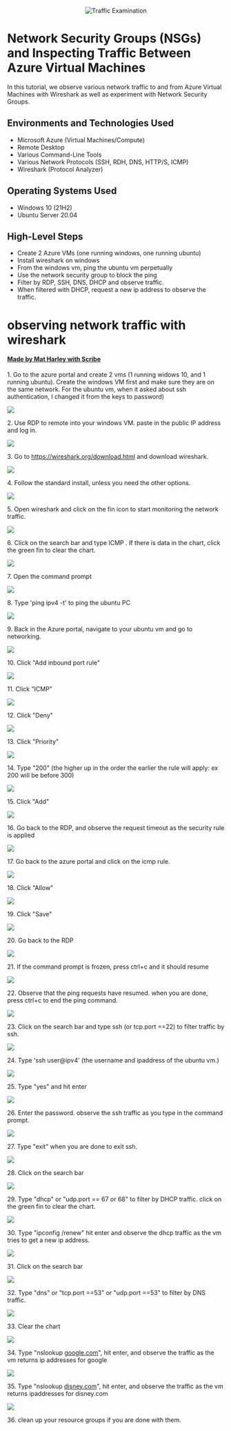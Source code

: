 <p align="center">
<img src="https://i.imgur.com/Ua7udoS.png" alt="Traffic Examination"/>
</p>

<h1>Network Security Groups (NSGs) and Inspecting Traffic Between Azure Virtual Machines</h1>
In this tutorial, we observe various network traffic to and from Azure Virtual Machines with Wireshark as well as experiment with Network Security Groups. <br />

<h2>Environments and Technologies Used</h2>

- Microsoft Azure (Virtual Machines/Compute)
- Remote Desktop
- Various Command-Line Tools
- Various Network Protocols (SSH, RDH, DNS, HTTP/S, ICMP)
- Wireshark (Protocol Analyzer)

<h2>Operating Systems Used </h2>

- Windows 10 (21H2)
- Ubuntu Server 20.04

<h2>High-Level Steps</h2>

- Create 2 Azure VMs (one running windows, one running ubuntu)
- Install wireshark on windows
- From the windows vm, ping the ubuntu vm perpetually
- Use the network security group to block the ping
- Filter by RDP, SSH, DNS, DHCP and observe traffic.
- When filtered with DHCP, request a new ip address to observe the traffic.

# observing network traffic with wireshark
#### [Made by Mat Harley with Scribe](https://scribehow.com/shared/observing_network_traffic_with_wireshark__Te0-rkWVSAequbghlOwTMg)


1\. Go to the azure portal and create 2 vms (1 running widows 10, and 1 running ubuntu). Create the windows VM first and make sure they are on the same network. For the ubuntu vm, when it asked about ssh authentication, I changed it from the keys to password)

![](https://ajeuwbhvhr.cloudimg.io/colony-recorder.s3.amazonaws.com/files/2023-11-06/f3bdc17c-f009-4b5c-a897-78c6b99dc828/screenshot.png?tl_px=125,0&br_px=1502,769&force_format=png&width=1120.0)


2\. Use RDP to remote into your windows VM. paste in the public IP address and log in.

![](https://ajeuwbhvhr.cloudimg.io/colony-recorder.s3.amazonaws.com/files/2023-11-06/2b6825c0-a162-4fab-b631-96f6ea81573b/screenshot.png?tl_px=0,0&br_px=410,256&force_format=png&width=860)


3\. Go to <https://wireshark.org/download.html> and download wireshark.

![](https://ajeuwbhvhr.cloudimg.io/colony-recorder.s3.amazonaws.com/files/2023-11-06/b62cfac9-12dc-4114-bf46-392eba37bcf3/screenshot.jpeg?tl_px=462,191&br_px=1322,672&force_format=png&width=860&wat_scale=76&wat=1&wat_opacity=0.7&wat_gravity=northwest&wat_url=https://colony-recorder.s3.us-west-1.amazonaws.com/images/watermarks/FB923C_standard.png&wat_pad=402,212)


4\. Follow the standard install, unless you need the other options.

![](https://ajeuwbhvhr.cloudimg.io/colony-recorder.s3.amazonaws.com/files/2023-11-06/1c1b05d5-9986-4267-8e9a-7470d09fb92f/screenshot.jpeg?tl_px=969,622&br_px=1829,1103&force_format=png&width=860&wat_scale=76&wat=1&wat_opacity=0.7&wat_gravity=northwest&wat_url=https://colony-recorder.s3.us-west-1.amazonaws.com/images/watermarks/FB923C_standard.png&wat_pad=402,212)


5\. Open wireshark and click on the fin icon to start monitoring the network traffic.

![](https://ajeuwbhvhr.cloudimg.io/colony-recorder.s3.amazonaws.com/files/2023-11-06/e779a4e7-89c8-404f-a672-e651bee793b4/screenshot.jpeg?tl_px=0,0&br_px=859,480&force_format=png&width=860&wat_scale=76&wat=1&wat_opacity=0.7&wat_gravity=northwest&wat_url=https://colony-recorder.s3.us-west-1.amazonaws.com/images/watermarks/FB923C_standard.png&wat_pad=-12,28)


6\. Click on the search bar and type ICMP . If there is data in the chart, click the green fin to clear the chart.

![](https://ajeuwbhvhr.cloudimg.io/colony-recorder.s3.amazonaws.com/files/2023-11-06/002c4351-2dbb-468f-a4ff-a52354dd3759/screenshot.jpeg?tl_px=0,0&br_px=1719,961&force_format=png&width=1120.0)


7\. Open the command prompt

![](https://ajeuwbhvhr.cloudimg.io/colony-recorder.s3.amazonaws.com/files/2023-11-06/33e5b011-7e43-4b5c-9dd0-d57770795ca1/screenshot.jpeg?tl_px=139,0&br_px=999,480&force_format=png&width=860&wat_scale=76&wat=1&wat_opacity=0.7&wat_gravity=northwest&wat_url=https://colony-recorder.s3.us-west-1.amazonaws.com/images/watermarks/FB923C_standard.png&wat_pad=402,70)


8\. Type 'ping ipv4 -t' to ping the ubuntu PC

![](https://ajeuwbhvhr.cloudimg.io/colony-recorder.s3.amazonaws.com/files/2023-11-06/55692bf0-6e9a-49c7-a805-1412f3e41a7a/screenshot.jpeg?tl_px=0,0&br_px=1719,961&force_format=png&width=1120.0)


9\. Back in the Azure portal, navigate to your ubuntu vm and go to networking.

![](https://ajeuwbhvhr.cloudimg.io/colony-recorder.s3.amazonaws.com/files/2023-11-06/7772430e-e014-4e9e-8d1d-2b3978391779/screenshot.jpeg?tl_px=0,219&br_px=859,700&force_format=png&width=860&wat_scale=76&wat=1&wat_opacity=0.7&wat_gravity=northwest&wat_url=https://colony-recorder.s3.us-west-1.amazonaws.com/images/watermarks/FB923C_standard.png&wat_pad=63,212)


10\. Click "Add inbound port rule"

![](https://ajeuwbhvhr.cloudimg.io/colony-recorder.s3.amazonaws.com/files/2023-11-06/d822a1fa-e91b-4438-b1d0-824b85442597/screenshot.jpeg?tl_px=1700,263&br_px=2560,744&force_format=png&width=860&wat_scale=76&wat=1&wat_opacity=0.7&wat_gravity=northwest&wat_url=https://colony-recorder.s3.us-west-1.amazonaws.com/images/watermarks/FB923C_standard.png&wat_pad=640,212)


11\. Click "ICMP"

![](https://ajeuwbhvhr.cloudimg.io/colony-recorder.s3.amazonaws.com/files/2023-11-06/9a74c473-ca86-4e1a-90da-5eaa585c51fe/screenshot.jpeg?tl_px=1596,370&br_px=2456,851&force_format=png&width=860&wat_scale=76&wat=1&wat_opacity=0.7&wat_gravity=northwest&wat_url=https://colony-recorder.s3.us-west-1.amazonaws.com/images/watermarks/FB923C_standard.png&wat_pad=402,212)


12\. Click "Deny"

![](https://ajeuwbhvhr.cloudimg.io/colony-recorder.s3.amazonaws.com/files/2023-11-06/05b51d54-05d8-4949-aae2-869ca3b745b8/screenshot.jpeg?tl_px=1591,453&br_px=2451,934&force_format=png&width=860&wat_scale=76&wat=1&wat_opacity=0.7&wat_gravity=northwest&wat_url=https://colony-recorder.s3.us-west-1.amazonaws.com/images/watermarks/FB923C_standard.png&wat_pad=402,212)


13\. Click "Priority"

![](https://ajeuwbhvhr.cloudimg.io/colony-recorder.s3.amazonaws.com/files/2023-11-06/d18bbff9-d222-4ecf-bbdf-2abe0e59ebbc/screenshot.jpeg?tl_px=1604,530&br_px=2464,1011&force_format=png&width=860&wat_scale=76&wat=1&wat_opacity=0.7&wat_gravity=northwest&wat_url=https://colony-recorder.s3.us-west-1.amazonaws.com/images/watermarks/FB923C_standard.png&wat_pad=402,212)


14\. Type "200" (the higher up in the order the earlier the rule will apply: ex 200 will be before 300)

![](https://ajeuwbhvhr.cloudimg.io/colony-recorder.s3.amazonaws.com/files/2023-11-06/ac2d8bbf-3534-421f-8b9a-08f9270bf46e/screenshot.jpeg?tl_px=840,290&br_px=2560,1251&force_format=png&width=1120.0)


15\. Click "Add"

![](https://ajeuwbhvhr.cloudimg.io/colony-recorder.s3.amazonaws.com/files/2023-11-06/5a08cd2b-1279-4e3d-9123-a36bcdc6acf0/screenshot.jpeg?tl_px=1612,959&br_px=2472,1440&force_format=png&width=860&wat_scale=76&wat=1&wat_opacity=0.7&wat_gravity=northwest&wat_url=https://colony-recorder.s3.us-west-1.amazonaws.com/images/watermarks/FB923C_standard.png&wat_pad=402,375)


16\. Go back to the RDP, and observe the request timeout as the security rule is applied

![](https://ajeuwbhvhr.cloudimg.io/colony-recorder.s3.amazonaws.com/files/2023-11-06/c1dea35b-e6cb-4327-abc8-10627fd09b2f/screenshot.jpeg?tl_px=230,374&br_px=1090,855&force_format=png&width=860&wat_scale=76&wat=1&wat_opacity=0.7&wat_gravity=northwest&wat_url=https://colony-recorder.s3.us-west-1.amazonaws.com/images/watermarks/FB923C_standard.png&wat_pad=402,212)


17\. Go back to the azure portal and click on the icmp rule.

![](https://ajeuwbhvhr.cloudimg.io/colony-recorder.s3.amazonaws.com/files/2023-11-06/4551954d-8197-4f78-beb7-aab41db89e93/screenshot.jpeg?tl_px=1364,342&br_px=2224,823&force_format=png&width=860&wat_scale=76&wat=1&wat_opacity=0.7&wat_gravity=northwest&wat_url=https://colony-recorder.s3.us-west-1.amazonaws.com/images/watermarks/FB923C_standard.png&wat_pad=402,212)


18\. Click "Allow"

![](https://ajeuwbhvhr.cloudimg.io/colony-recorder.s3.amazonaws.com/files/2023-11-06/f520b005-77b7-401b-82c6-0824b30f27b3/screenshot.jpeg?tl_px=1592,462&br_px=2452,943&force_format=png&width=860&wat_scale=76&wat=1&wat_opacity=0.7&wat_gravity=northwest&wat_url=https://colony-recorder.s3.us-west-1.amazonaws.com/images/watermarks/FB923C_standard.png&wat_pad=402,212)


19\. Click "Save"

![](https://ajeuwbhvhr.cloudimg.io/colony-recorder.s3.amazonaws.com/files/2023-11-06/f347faed-eb64-4bcc-93ff-2f4690edda81/screenshot.jpeg?tl_px=1612,959&br_px=2472,1440&force_format=png&width=860&wat_scale=76&wat=1&wat_opacity=0.7&wat_gravity=northwest&wat_url=https://colony-recorder.s3.us-west-1.amazonaws.com/images/watermarks/FB923C_standard.png&wat_pad=402,376)


20\. Go back to the RDP

![](https://ajeuwbhvhr.cloudimg.io/colony-recorder.s3.amazonaws.com/files/2023-11-06/76e425c2-f4f9-4e41-8b92-97fecb2686ec/screenshot.jpeg?tl_px=767,959&br_px=1627,1440&force_format=png&width=860&wat_scale=76&wat=1&wat_opacity=0.7&wat_gravity=northwest&wat_url=https://colony-recorder.s3.us-west-1.amazonaws.com/images/watermarks/FB923C_standard.png&wat_pad=402,367)


21\. If the command prompt is frozen, press ctrl+c and it should resume

![](https://ajeuwbhvhr.cloudimg.io/colony-recorder.s3.amazonaws.com/files/2023-11-06/89baa30d-b963-4758-afb5-8169009c8932/screenshot.jpeg?tl_px=0,238&br_px=1719,1199&force_format=png&width=1120.0)


22\. Observe that the ping requests have resumed. when you are done, press ctrl+c to end the ping command.

![](https://ajeuwbhvhr.cloudimg.io/colony-recorder.s3.amazonaws.com/files/2023-11-06/a6b2d3c3-0a79-476b-b7f7-38aaebfd336f/screenshot.jpeg?tl_px=0,0&br_px=1376,769&force_format=png&width=1120.0&wat=1&wat_opacity=0.7&wat_gravity=northwest&wat_url=https://colony-recorder.s3.us-west-1.amazonaws.com/images/watermarks/FB923C_standard.png&wat_pad=189,25)


23\. Click on the search bar and type ssh (or tcp.port ==22) to filter traffic by ssh.

![](https://ajeuwbhvhr.cloudimg.io/colony-recorder.s3.amazonaws.com/files/2023-11-06/8902d357-d3f4-4c13-acfd-7708f25043f1/screenshot.png?tl_px=0,0&br_px=859,480&force_format=png&width=860)


24\. Type 'ssh user@ipv4' (the username and ipaddress of the ubuntu vm.)

![](https://ajeuwbhvhr.cloudimg.io/colony-recorder.s3.amazonaws.com/files/2023-11-06/8cf15033-0360-4289-aa7c-87fbdfeb2d04/screenshot.jpeg?tl_px=0,244&br_px=1719,1205&force_format=png&width=1120.0)


25\. Type "yes" and hit enter

![](https://ajeuwbhvhr.cloudimg.io/colony-recorder.s3.amazonaws.com/files/2023-11-06/fe90bd52-2c23-4704-acc6-dbe44a05035e/screenshot.jpeg?tl_px=0,244&br_px=1719,1205&force_format=png&width=1120.0)


26\. Enter the password. observe the ssh traffic as you type in the command prompt.

![](https://ajeuwbhvhr.cloudimg.io/colony-recorder.s3.amazonaws.com/files/2023-11-06/d55eb05e-7011-4025-ad7d-44106358f712/screenshot.jpeg?tl_px=0,244&br_px=1719,1205&force_format=png&width=1120.0)


27\. Type "exit" when you are done to exit ssh.

![](https://ajeuwbhvhr.cloudimg.io/colony-recorder.s3.amazonaws.com/files/2023-11-06/f8d18690-7ea1-42c8-9b50-3a2ca0c26f27/screenshot.jpeg?tl_px=327,478&br_px=2046,1440&force_format=png&width=1120.0)


28\. Click on the search bar

![](https://ajeuwbhvhr.cloudimg.io/colony-recorder.s3.amazonaws.com/files/2023-11-06/2fbea19f-a2e8-4a2e-b5e6-08214e3f9403/screenshot.jpeg?tl_px=0,0&br_px=859,480&force_format=png&width=860&wat_scale=76&wat=1&wat_opacity=0.7&wat_gravity=northwest&wat_url=https://colony-recorder.s3.us-west-1.amazonaws.com/images/watermarks/FB923C_standard.png&wat_pad=34,48)


29\. Type "dhcp" or "udp.port == 67 or 68" to filter by DHCP traffic. click on the green fin to clear the chart.

![](https://ajeuwbhvhr.cloudimg.io/colony-recorder.s3.amazonaws.com/files/2023-11-06/7290858a-b2ae-4b9d-89d3-312caff49306/screenshot.jpeg?tl_px=0,0&br_px=1719,961&force_format=png&width=1120.0)


30\. Type "ipconfig /renew" hit enter and observe the dhcp traffic as the vm tries to get a new ip address.

![](https://ajeuwbhvhr.cloudimg.io/colony-recorder.s3.amazonaws.com/files/2023-11-06/2a19d2ef-ac96-423e-b645-fe14d1ab59cd/screenshot.jpeg?tl_px=0,478&br_px=1719,1440&force_format=png&width=1120.0)


31\. Click on the search bar

![](https://ajeuwbhvhr.cloudimg.io/colony-recorder.s3.amazonaws.com/files/2023-11-06/c6aa1e72-c3eb-4508-b9b3-a79317b6ed2b/screenshot.jpeg?tl_px=0,0&br_px=859,480&force_format=png&width=860&wat_scale=76&wat=1&wat_opacity=0.7&wat_gravity=northwest&wat_url=https://colony-recorder.s3.us-west-1.amazonaws.com/images/watermarks/FB923C_standard.png&wat_pad=85,54)


32\. Type "dns" or "tcp.port ==53" or "udp.port ==53" to filter by DNS traffic.

![](https://ajeuwbhvhr.cloudimg.io/colony-recorder.s3.amazonaws.com/files/2023-11-06/1bf80bf3-4982-41fe-90d0-5ccb5e756d2d/screenshot.jpeg?tl_px=0,0&br_px=1719,961&force_format=png&width=1120.0)


33\. Clear the chart

![](https://ajeuwbhvhr.cloudimg.io/colony-recorder.s3.amazonaws.com/files/2023-11-06/df8ff45d-e5ed-46a6-9e77-a5aa45349e4e/screenshot.jpeg?tl_px=0,0&br_px=859,480&force_format=png&width=860&wat_scale=76&wat=1&wat_opacity=0.7&wat_gravity=northwest&wat_url=https://colony-recorder.s3.us-west-1.amazonaws.com/images/watermarks/FB923C_standard.png&wat_pad=31,37)


34\. Type "nslookup [google.com](http://google.com)", hit enter, and observe the traffic as the vm returns ip addresses for google

![](https://ajeuwbhvhr.cloudimg.io/colony-recorder.s3.amazonaws.com/files/2023-11-06/36fb2ef8-1ae3-4ee3-8302-3a9ef67f89c5/screenshot.jpeg?tl_px=0,478&br_px=1719,1440&force_format=png&width=1120.0)


35\. Type "nslookup [disney.com](http://disney.com)", hit enter, and observe the traffic as the vm returns ipaddresses for disney.com

![](https://ajeuwbhvhr.cloudimg.io/colony-recorder.s3.amazonaws.com/files/2023-11-06/36c4bf66-aaf9-4aac-abcd-8b2326c05782/screenshot.jpeg?tl_px=0,478&br_px=1719,1440&force_format=png&width=1120.0)


36\. clean up your resource groups if you are done with them.


